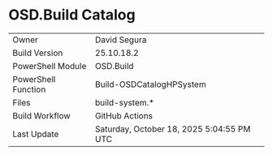 ﻿# OSD.Build Catalog

| | |
|-|-|
| Owner | David Segura |
| Build Version | 25.10.18.2 |
| PowerShell Module | OSD.Build |
| PowerShell Function | Build-OSDCatalogHPSystem |
| Files | build-system.* |
| Build Workflow | GitHub Actions |
| Last Update | Saturday, October 18, 2025 5:04:55 PM UTC |
